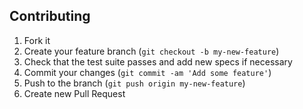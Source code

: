 ## Contributing

1. Fork it
2. Create your feature branch (`git checkout -b my-new-feature`)
3. Check that the test suite passes and add new specs if necessary
4. Commit your changes (`git commit -am 'Add some feature'`)
5. Push to the branch (`git push origin my-new-feature`)
6. Create new Pull Request